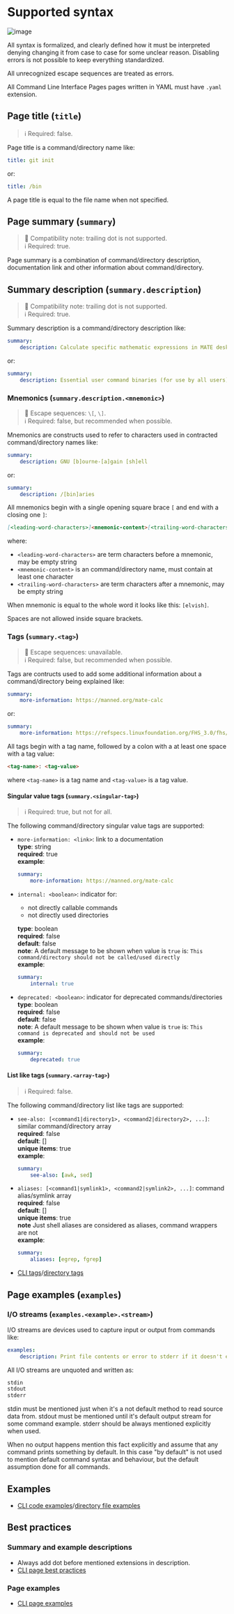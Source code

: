 # Supported syntax

![image](https://img.shields.io/badge/version-3.3.0-green)

All syntax is formalized, and clearly defined how it must be interpreted denying
changing it from case to case for some unclear reason. Disabling errors is not possible
to keep everything standardized.

All unrecognized escape sequences are treated as errors.

All Command Line Interface Pages pages written in YAML must have `.yaml` extension.

## Page title (`title`)

> :information_source: Required: false.

Page title is a command/directory name like:

```yaml
title: git init
```

or:

```yaml
title: /bin
```

A page title is equal to the file name when not specified.

## Page summary (`summary`)

> :bell: Compatibility note: trailing dot is not supported.  
> :information_source: Required: true.

Page summary is a combination of command/directory description,
documentation link and other information about command/directory.

## Summary description (`summary.description`)

> :bell: Compatibility note: trailing dot is not supported.  
> :information_source: Required: true.

Summary description is a command/directory description like:

```yaml
summary:
    description: Calculate specific mathematic expressions in MATE desktop environment
```

or:

```yaml
summary:
    description: Essential user command binaries (for use by all users)
```

### Mnemonics (`summary.description.<mnemonic>`)

> :bookmark_tabs: Escape sequences: `\[`, `\]`.  
> :information_source: Required: false, but recommended when possible.

Mnemonics are constructs used to refer to characters used in contracted command/directory
names like:

```yaml
summary:
    description: GNU [b]ourne-[a]gain [sh]ell
```

or:

```yaml
summary:
    description: /[bin]aries
```

All mnemonics begin with a single opening square brace `[` and end with a
closing one `]`:

```md
[<leading-word-characters>]<mnemonic-content>[<trailing-word-characters>]
```

where:

- `<leading-word-characters>` are term characters before a mnemonic, may be
  empty string
- `<mnemonic-content>` is an command/directory name, must contain at least one character
- `<trailing-word-characters>` are term characters after a mnemonic, may be
  empty string

When mnemonic is equal to the whole word it looks like this: `[elvish]`.

Spaces are not allowed inside square brackets.

### Tags (`summary.<tag>`)

> :bookmark_tabs: Escape sequences: unavailable.  
> :information_source: Required: false, but recommended when possible.

Tags are contructs used to add some additional information about a command/directory
being explained like:

```yaml
summary:
    more-information: https://manned.org/mate-calc
```

or:

```yaml
summary:
    more-information: https://refspecs.linuxfoundation.org/FHS_3.0/fhs/ch03s04.html
```

All tags begin with a tag name, followed by a colon with a at least one space with
a tag value:

```md
<tag-name>: <tag-value>
```

where `<tag-name>` is a tag name and `<tag-value>` is a tag value.

#### Singular value tags (`summary.<singular-tag>`)

> :information_source: Required: true, but not for all.

The following command/directory singular value tags are supported:

- `more-information: <link>`: link to a documentation  
  **type**: string  
  **required**: true  
  **example**:

  ```yaml
  summary:
      more-information: https://manned.org/mate-calc
  ```

- `internal: <boolean>`: indicator for:
  - not directly callable commands
  - not directly used directories
  
  **type**: boolean  
  **required**: false  
  **default**: false  
  **note**: A default message to be shown when value is `true` is: `This command/directory should not be called/used directly`  
  **example**:

  ```yaml
  summary:
      internal: true
  ```

- `deprecated: <boolean>`: indicator for deprecated commands/directories  
  **type**: boolean  
  **required**: false  
  **default**: false  
  **note**: A default message to be shown when value is `true` is: `This command is deprecated and should not be used`  
  **example**:

  ```yaml
  summary:
      deprecated: true
  ```

#### List like tags (`summary.<array-tag>`)

> :information_source: Required: false.

The following command/directory list like tags are supported:

- `see-also: [<command1|directory1>, <command2|directory2>, ...]`: similar command/directory
  array  
  **required**: false  
  **default**: []  
  **unique items**: true  
  **example**:

  ```yaml
  summary:
      see-also: [awk, sed]
  ```

- `aliases: [<command1|symlink1>, <command2|symlink2>, ...]`: command alias/symlink
  array  
  **required**: false  
  **default**: []  
  **unique items**: true  
  **note** Just shell aliases are considered as aliases, command wrappers are not  
  **example**:

  ```yaml
  summary:
      aliases: [egrep, fgrep]
  ```
  
- [CLI tags](./type-specific/cli.md#list-like-tags)/[directory tags](./type-specific/directory.md#list-like-tags)

## Page examples (`examples`)

### I/O streams (`examples.<example>.<stream>`)

I/O streams are devices used to capture input or output from commands like:

```yaml
examples:
    description: Print file contents or error to stderr if it doesn't exist
```

All I/O streams are unquoted and written as:

```md
stdin
stdout
stderr
```

stdin must be mentioned just when it's a not default method to read source
data from. stdout must be mentioned until it's default output stream for
some command example. stderr should be always mentioned explicitly when used.

When no output happens mention this fact explicitly and assume that any command
prints something by default. In this case "by default" is not used to mention default
command syntax and behaviour, but the default assumption done for all commands.

## Examples

- [CLI code examples](./type-specific/cli.md#code-examples)/[directory file examples](./type-specific/directory.md#file-examples)

## Best practices

### Summary and example descriptions

- Always add dot before mentioned extensions in description.
- [CLI page best practices](./type-specific/cli.md#best-practices)

### Page examples

- [CLI page examples](./type-specific/cli.md#page-examples)
